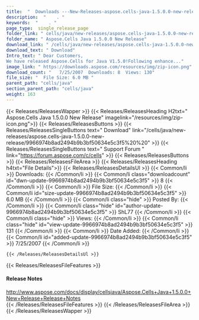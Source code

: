 ```yaml
---
title:  "  Downloads ---New-Releases-aspose.cells-java-1.5.0.0-new-release . " 
description:  "    . " 
keywords:  "    . " 
page_type:  single_release_page
folder_link: " cells/java/new-releases/aspose.cells-java-1.5.0.0-new-release/"
folder_name: " Aspose.Cells Java 1.5.0.0 New Release"
download_link: " /cells/java/new-releases/aspose.cells-java-1.5.0.0-new-release/9966974b8ad2494b9b3bf50634e5c3f5"
download_text: " Download"
Intro_text: " Dear Customers,
We have released Aspose.Cells for Java V1.5.0!Following enhance..."
image_link: " https://downloads.aspose.com/resources/img/zip-icon.png"
download_count: "   7/25/2007  Downloads: 8  Views: 130"
file_size: "  File Size: 6.0 MB "
parent_path: "cells/java"
section_parent_path: "cells/java"
weight: 163 
---
```


{{< Releases/ReleasesWapper >}}
  {{< Releases/ReleasesHeading H2txt=" Aspose.Cells Java 1.5.0.0 New Release" imagelink="/resources/img/zip-icon.png">}}
  {{< Releases/ReleasesButtons >}}
    {{< Releases/ReleasesSingleButtons text=" Download" link="/cells/java/new-releases/aspose.cells-java-1.5.0.0-new-release/9966974b8ad2494b9b3bf50634e5c3f5%20%20" >}}
    {{< Releases/ReleasesSingleButtons text=" Support Forum " link="https://forum.aspose.com/c/cells" >}}
  {{< Releases/ReleasesButtons >}}
  {{< Releases/ReleasesFileArea >}}
    {{< Releases/ReleasesHeading h4txt="File Details">}}
    {{< Releases/ReleasesDetailsUl >}}
            {{< Common/li  >}} Downloads: {{< /Common/li >}} 
      {{< Common/li class="downloadcount" id="dwn-update-9966974b8ad2494b9b3bf50634e5c3f5" >}} 8 {{< /Common/li >}} 
      {{< Common/li  >}} File Size: {{< /Common/li >}} 
      {{< Common/li id="size-update-9966974b8ad2494b9b3bf50634e5c3f5" >}} 6.0 MB {{< /Common/li >}} 
      {{< Common/li  class="hide" >}} Posted By: {{< /Common/li >}} 
      {{< Common/li class="hide" id="author-update-9966974b8ad2494b9b3bf50634e5c3f5" >}} ShL77 {{< /Common/li >}} 
      {{< Common/li class="hide"  >}} Views: {{< /Common/li >}} 
      {{< Common/li class="hide" id="view-update-9966974b8ad2494b9b3bf50634e5c3f5" >}} 131 {{< /Common/li >}} 
      {{< Common/li  >}} Date Added: {{< /Common/li >}} 
      {{< Common/li id="added-update-9966974b8ad2494b9b3bf50634e5c3f5" >}} 7/25/2007 {{< /Common/li >}} 

    {{< /Releases/ReleasesDetailsUl >}}

  {{< Releases/ReleasesFileFeatures >}}
      <h4>Release Notes</h4><div><a href="http://www.aspose.com/docs/display/cellsjava/Aspose.Cells+Java+1.5.0.0+New+Release+Release+Notes">http://www.aspose.com/docs/display/cellsjava/Aspose.Cells+Java+1.5.0.0+New+Release+Release+Notes</a></div>
  {{< /Releases/ReleasesFileFeatures >}}
 {{< /Releases/ReleasesFileArea >}}
{{< /Releases/ReleasesWapper >}}


